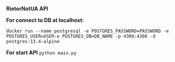**RietorNotUA API**

**For connect to DB at localhost:**

```docker run --name postgresql -e POSTGRES_PASSWORD=PASSWORD -e POSTGRES_USER=USER-e POSTGRES_DB=DB_NAME -p 4308:4308 -d postgres:13.4-alpine```

**For start API**
```python main.py```
